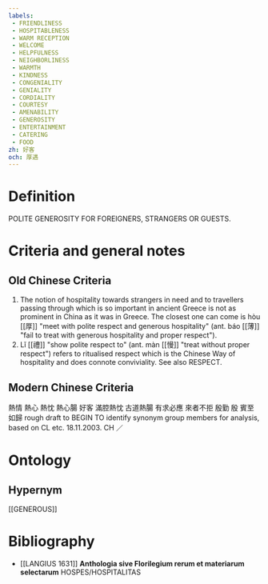 ```yaml
---
labels: 
 - FRIENDLINESS
 - HOSPITABLENESS
 - WARM RECEPTION
 - WELCOME
 - HELPFULNESS
 - NEIGHBORLINESS
 - WARMTH
 - KINDNESS
 - CONGENIALITY
 - GENIALITY
 - CORDIALITY
 - COURTESY
 - AMENABILITY
 - GENEROSITY
 - ENTERTAINMENT
 - CATERING
 - FOOD
zh: 好客
och: 厚遇
---
```


# Definition
POLITE GENEROSITY FOR FOREIGNERS, STRANGERS OR GUESTS.
# Criteria and general notes
## Old Chinese Criteria
1. The notion of hospitality towards strangers in need and to travellers passing through which is so important in ancient Greece is not as prominent in China as it was in Greece. The closest one can come is hòu [[厚]] "meet with polite respect and generous hospitality" (ant. báo [[薄]] "fail to treat with generous hospitality and proper respect").
2. Lǐ [[禮]] "show polite respect to" (ant. màn [[慢]] "treat without proper respect") refers to ritualised respect which is the Chinese Way of hospitality and does connote conviviality. See also RESPECT.
## Modern Chinese Criteria
熱情
熱心
熱忱
熱心腸
好客
滿腔熱忱
古道熱腸
有求必應
來者不拒
殷勤
殷
賓至如歸
rough draft to BEGIN TO identify synonym group members for analysis, based on CL etc. 18.11.2003. CH ／
# Ontology

## Hypernym
[[GENEROUS]]
# Bibliography
- [[LANGIUS 1631]]
**Anthologia sive Florilegium rerum et materiarum selectarum** 
HOSPES/HOSPITALITAS
